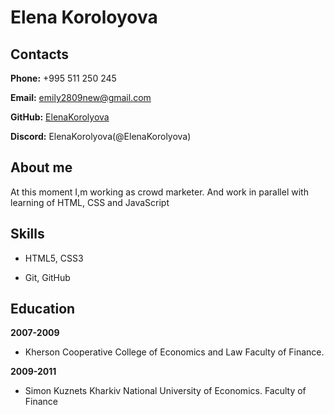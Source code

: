 # Elena Koroloyova

## Contacts

**Phone:** +995 511 250 245

**Email:** [emily2809new@gmail.com](emily2809new@gmail.com)

**GitHub:** [ElenaKorolyova](https://github.com/ElenaKorolyova)

**Discord:** ElenaKorolyova(@ElenaKorolyova)

## About me

At this moment I,m working as crowd marketer. And work in parallel with learning of HTML, CSS and JavaScript

## Skills

* HTML5, CSS3

* Git, GitHub

## Education

**2007-2009**
- Kherson Cooperative College of Economics and Law  Faculty of Finance.

**2009-2011**
- Simon Kuznets Kharkiv National University of Economics. Faculty of Finance
